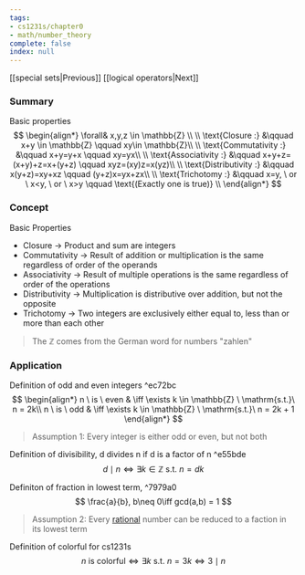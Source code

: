 ```yaml
---
tags:
- cs1231s/chapter0
- math/number_theory
complete: false
index: null
---
```

\[\[special sets|Previous]]   \[\[logical operators|Next]]
### Summary
Basic properties
$$
\begin{align*}
\forall& x,y,z \in \mathbb{Z} \\
\\
\text{Closure :} &\qquad x+y \in \mathbb{Z} \qquad xy\in \mathbb{Z}\\
\\
\text{Commutativity :} &\qquad x+y=y+x \qquad xy=yx\\
\\
\text{Associativity :} &\qquad x+y+z=(x+y)+z=x+(y+z) \qquad xyz=(xy)z=x(yz)\\
\\
\text{Distributivity :} &\qquad x(y+z)=xy+xz \qquad (y+z)x=yx+zx\\
\\
\text{Trichotomy :} &\qquad x=y, \ or \ x<y, \ or \ x>y \qquad \text{(Exactly one is true)}  \\
\end{align*}
$$
### Concept
Basic Properties
- Closure -> Product and sum are integers
- Commutativity -> Result of addition or multiplication is the same regardless of order of the operands
- Associativity -> Result of multiple operations is the same regardless of order of the operations
- Distributivity -> Multiplication is distributive over addition, but not the opposite
- Trichotomy -> Two integers are exclusively either equal to, less than or more than each other

> The $\mathbb{Z}$ comes from the German word for numbers "zahlen"
### Application
Definition of odd and even integers ^ec72bc
$$
\begin{align*}
n \ is \ even & \iff \exists k \in \mathbb{Z} \ \mathrm{s.t.}\ n = 2k\\
n \ is \ odd & \iff \exists k \in \mathbb{Z} \ \mathrm{s.t.}\ n = 2k + 1
\end{align*}
$$
> Assumption 1: Every integer is either odd or even, but not both

Definition of divisibility, d divides n if d is a factor of n ^e55bde
$$
d \mid n \iff\exists k\in \mathbb{Z} \ \mathrm{s.t.}\ n=dk
$$

Definiton of fraction in lowest term,  ^7979a0
$$
\frac{a}{b}, b\neq 0\iff gcd(a,b) = 1
$$
> Assumption 2: Every [rational](/labyrinth/notes/math/cs1231s/special_sets#^9f1e5d) number can be reduced to a faction in its lowest term

Definition of colorful for cs1231s
$$
n\text{ is colorful} \iff \exists k \ \mathrm{s.t.}\ n=3k \iff 3 \mid n
$$

